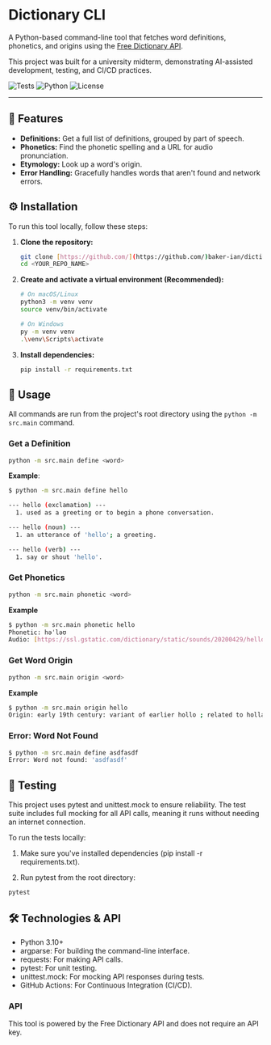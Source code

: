 # Dictionary CLI

A Python-based command-line tool that fetches word definitions, phonetics, and origins using the [Free Dictionary API](https://dictionaryapi.dev/).

This project was built for a university midterm, demonstrating AI-assisted development, testing, and CI/CD practices.

![Tests](https://github.com/baker-ian/dictionary-CLI/workflows/Tests/badge.svg)
![Python](https://img.shields.io/badge/python-3.10+-blue.svg)
![License](https://img.shields.io/badge/license-MIT-green.svg)

---

## 🌟 Features
* **Definitions:** Get a full list of definitions, grouped by part of speech.
* **Phonetics:** Find the phonetic spelling and a URL for audio pronunciation.
* **Etymology:** Look up a word's origin.
* **Error Handling:** Gracefully handles words that aren't found and network errors.

## ⚙️ Installation

To run this tool locally, follow these steps:

1.  **Clone the repository:**
    ```bash
    git clone [https://github.com/](https://github.com/)baker-ian/dictionary-CLI.git
    cd <YOUR_REPO_NAME>
    ```

2.  **Create and activate a virtual environment (Recommended):**
    ```bash
    # On macOS/Linux
    python3 -m venv venv
    source venv/bin/activate
    
    # On Windows
    py -m venv venv
    .\venv\Scripts\activate
    ```

3.  **Install dependencies:**
    ```bash
    pip install -r requirements.txt
    ```

## 🚀 Usage

All commands are run from the project's root directory using the `python -m src.main` command.

### Get a Definition
```bash
python -m src.main define <word>
```
**Example**:
```bash
$ python -m src.main define hello

--- hello (exclamation) ---
  1. used as a greeting or to begin a phone conversation.

--- hello (noun) ---
  1. an utterance of 'hello'; a greeting.

--- hello (verb) ---
  1. say or shout 'hello'.
```

### Get Phonetics
```bash
python -m src.main phonetic <word>
```
**Example**
```bash
$ python -m src.main phonetic hello
Phonetic: həˈləʊ
Audio: [https://ssl.gstatic.com/dictionary/static/sounds/20200429/hello--_gb_1.mp3](https://ssl.gstatic.com/dictionary/static/sounds/20200429/hello--_gb_1.mp3)
```

### Get Word Origin
```bash
python -m src.main origin <word>
```
**Example**
```bash
$ python -m src.main origin hello
Origin: early 19th century: variant of earlier hollo ; related to holla.
```

### Error: Word Not Found
```bash
$ python -m src.main define asdfasdf
Error: Word not found: 'asdfasdf'
```

## 🧪 Testing
This project uses pytest and unittest.mock to ensure reliability. The test suite includes full mocking for all API calls, meaning it runs without needing an internet connection.

To run the tests locally:

1. Make sure you've installed dependencies (pip install -r requirements.txt).

2. Run pytest from the root directory:
```bash
pytest
```

## 🛠️ Technologies & API

* Python 3.10+
* argparse: For building the command-line interface.
* requests: For making API calls.
* pytest: For unit testing.
* unittest.mock: For mocking API responses during tests.
* GitHub Actions: For Continuous Integration (CI/CD).

### API
This tool is powered by the Free Dictionary API and does not require an API key.